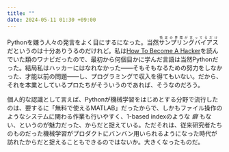 ```yaml
---
title: ""
date: 2024-05-11 01:30 +09:00
---
```


Pythonを嫌う人々の発言をよく目にするになった。当然<ruby>サンプリングバイアス<rp>(</rp><rt>特定の界隈が言ってるだけ</rt><rp>)</rp></ruby>だというのは十分ありうるのだけれど。私は[How To Become A Hacker](https://cruel.org/freeware/hacker.html)を読んでいた類のワナビだったので、最初から何個目かに学んだ言語は当然Pythonだった。結局私はハッカーにはなれなかった——そもそもなるための努力をしなかった、才能以前の問題——し、プログラミングで収入を得てもいない。だから、それを本業としているプロたちがそういうのであれば、そうなのだろう。

個人的な認識として言えば、Pythonが機械学習をはじめとする分野で流行したのは、要するに「無料で使えるMATLAB」だったからで、しかもファイル操作のようなシステムに関わる作業も行いやすく、1-based indexのような _癖_ もない、というのが魅力だった、からだと捉えている。ただそれは、従来研究者たちのものだった機械学習がプロダクトにバンバン用いられるようになった時代が訪れたからだと捉えることもできるのではないか。大きくなったものだ。


